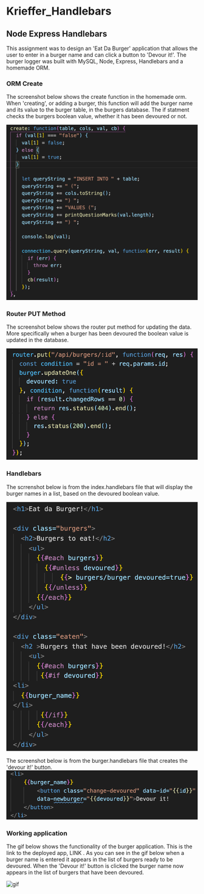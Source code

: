 # Krieffer_Handlebars

## Node Express Handlebars
  This assignment was to design an 'Eat Da Burger' application that allows the user to enter in a burger name and can click a button to 'Devour it!'. The burger logger was built with MySQL, Node, Express, Handlebars and a homemade ORM.

### ORM Create
  The screenshot below shows the create function in the homemade orm. When 'creating', or adding a burger, this function will add the burger name and its value to the burger table, in the burgers database. The if statment checks the burgers boolean value, whether it has been devoured or not. 
  
![](https://github.com/Krieffer21/Krieffer_Handlebars/blob/master/public/assets/screenshots/ORM.png)

### Router PUT Method
  The screenshot below shows the router put method for updating the data. More specifically when a burger has been devoured the boolean value is updated in the database.  

![](https://github.com/Krieffer21/Krieffer_Handlebars/blob/master/public/assets/screenshots/PUT.png)

### Handlebars
  The scrrenshot below is from the index.handlebars file that will display the burger names in a list, based on the devoured boolean value. 

![handlebars code](https://github.com/Krieffer21/Krieffer_Handlebars/blob/master/public/assets/screenshots/index.png)

  The screenshot below is from the burger.handlebars file that creates the 'devour it!' button.  
![handlebars code](https://github.com/Krieffer21/Krieffer_Handlebars/blob/master/public/assets/screenshots/burger.png)

### Working application
  The gif below shows the functionality of the burger application. This is the link to the deployed app, LINK . As you can see in the gif below when a burger name is entered it appears in the list of burgers ready to be devoured. When the 'Devour it!' button is clicked the burger name now appears in the list of burgers that have been devoured.  

![gif](https://github.com/Krieffer21/Krieffer_Handlebars/blob/master/public/assets/screenshots/burger.gif)
